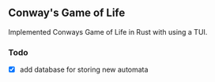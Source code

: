 ## Conway's Game of Life 

Implemented Conways Game of Life in Rust with using a TUI.

### Todo
 - [x] add database for storing new automata
